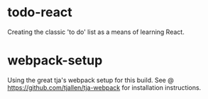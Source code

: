 # todo-react
Creating the classic 'to do' list as a means of learning React.

# webpack-setup
Using the great tja's webpack setup for this build. See @ https://github.com/tjallen/tja-webpack for installation instructions.

